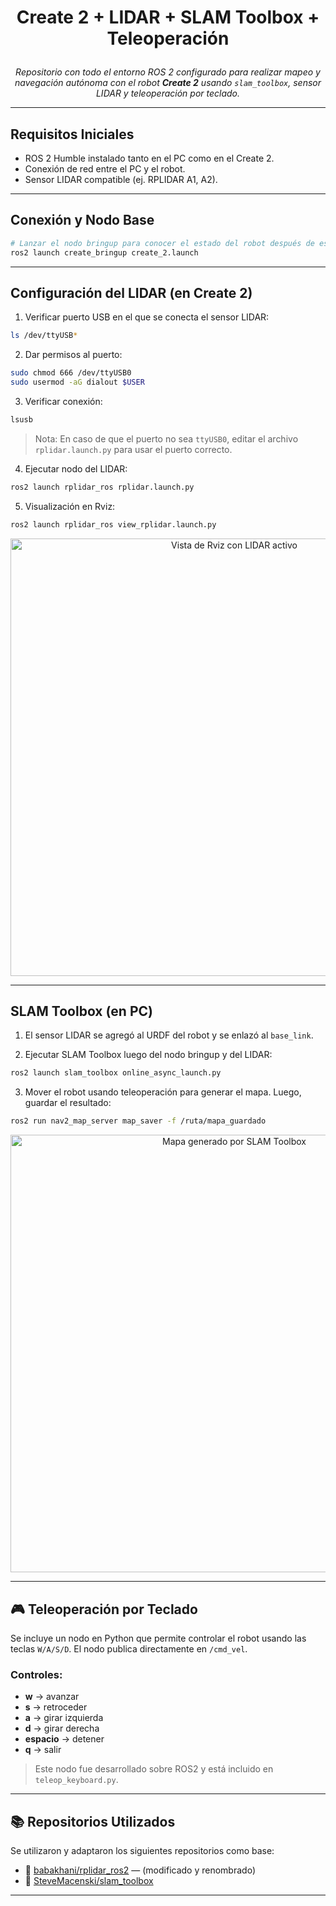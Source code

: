 # <p align="center">Create 2 + LIDAR + SLAM Toolbox + Teleoperación</p>

<p align="center">
  <i>Repositorio con todo el entorno ROS 2 configurado para realizar mapeo y navegación autónoma con el robot <b>Create 2</b> usando <code>slam_toolbox</code>, sensor LIDAR y teleoperación por teclado.</i>
</p>

---

## Requisitos Iniciales

- ROS 2 Humble instalado tanto en el PC como en el Create 2.
- Conexión de red entre el PC y el robot.
- Sensor LIDAR compatible (ej. RPLIDAR A1, A2).

---

## Conexión y Nodo Base

```bash
# Lanzar el nodo bringup para conocer el estado del robot después de establecer la conexión
ros2 launch create_bringup create_2.launch
```

---

## Configuración del LIDAR (en Create 2)

1. Verificar puerto USB en el que se conecta el sensor LIDAR:
```bash
ls /dev/ttyUSB*
```

2. Dar permisos al puerto:
```bash
sudo chmod 666 /dev/ttyUSB0
sudo usermod -aG dialout $USER
```

3. Verificar conexión:
```bash
lsusb
```

> Nota: En caso de que el puerto no sea `ttyUSB0`, editar el archivo `rplidar.launch.py` para usar el puerto correcto.

4. Ejecutar nodo del LIDAR:
```bash
ros2 launch rplidar_ros rplidar.launch.py
```

5. Visualización en Rviz:
```bash
ros2 launch rplidar_ros view_rplidar.launch.py
```

<p align="center">
  <img src="rviz_lidar_example.png" alt="Vista de Rviz con LIDAR activo" width="700">
</p>

---

##  SLAM Toolbox (en PC)

1. El sensor LIDAR se agregó al URDF del robot y se enlazó al `base_link`.

2. Ejecutar SLAM Toolbox luego del nodo bringup y del LIDAR:
```bash
ros2 launch slam_toolbox online_async_launch.py
```

3. Mover el robot usando teleoperación para generar el mapa. Luego, guardar el resultado:
```bash
ros2 run nav2_map_server map_saver -f /ruta/mapa_guardado
```

<p align="center">
  <img src="slam_map_example.png" alt="Mapa generado por SLAM Toolbox" width="700">
</p>

---

## 🎮 Teleoperación por Teclado

Se incluye un nodo en Python que permite controlar el robot usando las teclas `W/A/S/D`. El nodo publica directamente en `/cmd_vel`.

### Controles:

- **w** → avanzar  
- **s** → retroceder  
- **a** → girar izquierda  
- **d** → girar derecha  
- **espacio** → detener  
- **q** → salir

> Este nodo fue desarrollado sobre ROS2 y está incluido en `teleop_keyboard.py`.

---

## 📚 Repositorios Utilizados

Se utilizaron y adaptaron los siguientes repositorios como base:

- 🔗 [babakhani/rplidar_ros2](https://github.com/babakhani/rplidar_ros2) — (modificado y renombrado)
- 🔗 [SteveMacenski/slam_toolbox](https://github.com/SteveMacenski/slam_toolbox)

---
